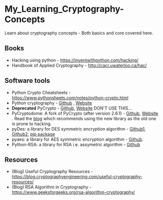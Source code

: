 # My_Learning_Cryptography-Concepts
Learn about cryptography concepts - Both basics and core covered here.

## Books
* Hacking using python - https://inventwithpython.com/hacking/
* Handbook of Applied Cryptography - http://cacr.uwaterloo.ca/hac/


## Software tools
* Python Crypto Cheatsheets - https://www.pythonsheets.com/notes/python-crypto.html
* Python cryptography - [Github](https://github.com/pyca/cryptography) , [Website](https://cryptography.io/en/latest/)
* **Deprecated** PyCrypto - [Github](https://github.com/dlitz/pycrypto), [Website](https://www.dlitz.net/software/pycrypto/) DON'T USE THIS...
* PyCryptodome: A fork of PyCrypto (after version 2.6.1) - [Github](https://github.com/Legrandin/pycryptodome), [Website](https://pycryptodome.readthedocs.io/en/latest/) . Read the [blog](https://blog.sqreen.io/stop-using-pycrypto-use-pycryptodome/) which recommends using the new library as the old one is prone to hacking.
* pyDes: a library for DES symmetric encryption algorithm - [Github1](https://github.com/toddw-as/pyDes), [Github2](https://github.com/RobinDavid/pydes), [pip package](https://pypi.python.org/pypi/pyDes/)
* pyaes: a library for AES symmetric encryption algorithm - [Github](https://github.com/ricmoo/pyaes).
* Python-RSA: a library for RSA i.e. assymetric algorithm - [Github](https://github.com/sybrenstuvel/python-rsa)

## Resources
* (Blog) Useful Cryptography Resources - https://blog.cryptographyengineering.com/useful-cryptography-resources/
* (Blog) RSA Algorithm in Cryptography - https://www.geeksforgeeks.org/rsa-algorithm-cryptography/

